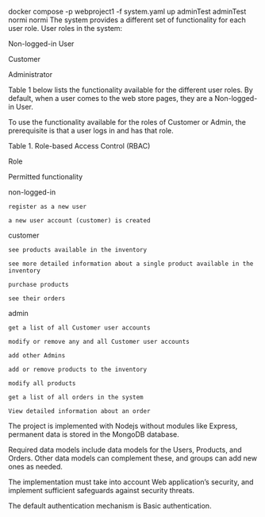 docker compose -p webproject1 -f system.yaml up
adminTest
adminTest
normi
normi
The system provides a different set of functionality for each user role. User roles in the system: 

Non-logged-in User

Customer

Administrator


Table 1 below lists the functionality available for the different user roles. By default, when a user comes to the web store pages, they are a Non-logged-in User. 

To use the functionality available for the roles of Customer or Admin, the prerequisite is that a user logs in and has that role. 


Table 1. Role-based Access Control (RBAC)

Role

Permitted functionality

non-logged-in

	register as a new user 

	a new user account (customer) is created

customer

	see products available in the inventory

	see more detailed information about a single product available in the inventory

	purchase products

	see their orders

admin

	get a list of all Customer user accounts

	modify or remove any and all Customer user accounts

	add other Admins

	add or remove products to the inventory

	modify all products

	get a list of all orders in the system

	View detailed information about an order


The project is implemented with Nodejs without modules like Express, permanent data is stored in the MongoDB database. 

Required data models include data models for the Users, Products, and Orders. Other data models can complement these, and groups can add new ones as needed.

The implementation must take into account Web application’s security, and implement sufficient safeguards against security threats.

The default authentication mechanism is Basic authentication.

